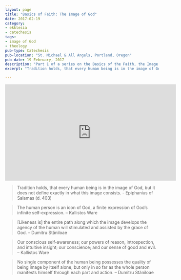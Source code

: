 ```yaml
---
layout: page
title: "Basics of Faith: The Image of God"
date: 2017-02-19
category:
- ekklesia
- catechesis
tags:
- image of God
- theology
pub-type: Catechesis
pub-location: "St. Michael & All Angels, Portland, Oregon"
pub-date: 19 February, 2017
description: "Part 1 of a series on the Basics of the Faith, the Image of God."
excerpt: "Tradition holds, that every human being is in the image of God, but it does not define exactly in what this image consists. --Epiphanius of Salamas"

---
```

<div class="flex-video">
  <iframe width="560" height="315" src="https://www.youtube.com/embed/1kLVzc-uTwY" frameborder="0" allowfullscreen></iframe>
</div>
<blockquote>Tradition holds, that every human being is in the image of God, but it does not define exactly in what this image consists.
- Epiphanius of Salamas (d. 403)</blockquote>
<blockquote>The human person is an icon of God, a finite expression of God’s infinite self-expression. – Kallistos Ware</blockquote>
<blockquote>[Likeness is] the entire path along which the image develops the agency of the human will stimulated and assisted by the grace of God. – Dumitru Stăniloae</blockquote>
<blockquote>Our conscious self-awareness; our powers of reason, introspection, and intuitive insight; our conscience; and our sense of good and evil. – Kallistos Ware</blockquote>
<blockquote>No single component of the human being possesses the quality of being image by itself alone, but only in so far as the whole person manifests himself through each part and action. – Dumitru Stăniloae
</blockquote>
